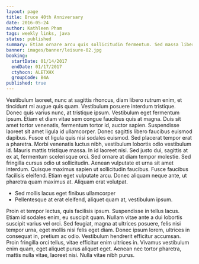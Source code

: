 ```yaml
---
layout: page
title: Bruce 40th Anniversary
date: 2016-05-24
author: Kathleen Pham
tags: weekly links, java
status: published
summary: Etiam ornare arcu quis sollicitudin fermentum. Sed massa libero.
banner: images/banner/leisure-02.jpg
booking:
  startDate: 01/14/2017
  endDate: 01/17/2017
  ctyhocn: ALETXHX
  groupCode: B4A
published: true
---
```

Vestibulum laoreet, nunc at sagittis rhoncus, diam libero rutrum enim, et tincidunt mi augue quis quam. Vestibulum posuere interdum tristique. Donec quis varius nunc, at tristique ipsum. Vestibulum eget fermentum ipsum. Etiam et diam vitae sem congue faucibus quis at magna. Duis sit amet tortor venenatis, fermentum tortor id, auctor sapien. Suspendisse laoreet sit amet ligula id ullamcorper. Donec sagittis libero faucibus euismod dapibus. Fusce et ligula quis nisi sodales euismod. Sed placerat tempor erat a pharetra. Morbi venenatis luctus nibh, vestibulum lobortis odio vestibulum id. Mauris mattis tristique massa. In id laoreet nisi. Sed justo dui, sagittis at ex at, fermentum scelerisque orci. Sed ornare at diam tempor molestie.
Sed fringilla cursus odio ut sollicitudin. Aenean vulputate et urna sit amet interdum. Quisque maximus sapien ut sollicitudin faucibus. Fusce faucibus facilisis eleifend. Etiam eget vulputate arcu. Donec aliquam neque ante, ut pharetra quam maximus at. Aliquam erat volutpat.

* Sed mollis lacus eget finibus ullamcorper
* Pellentesque at erat eleifend, aliquet quam at, vestibulum ipsum.

Proin et tempor lectus, quis facilisis ipsum. Suspendisse in tellus lacus. Etiam id sodales enim, eu suscipit quam. Nullam vitae ante a dui lobortis suscipit varius vel orci. Sed feugiat, magna at ultrices posuere, felis nisi tempor urna, eget mollis nisi felis eget diam. Donec ipsum lorem, ultrices in consequat in, pretium ac odio. Vestibulum hendrerit efficitur accumsan. Proin fringilla orci tellus, vitae efficitur enim ultrices in. Vivamus vestibulum enim quam, eget aliquet purus aliquet eget. Aenean nec tortor pharetra, mattis nulla vitae, laoreet nisi. Nulla vitae nibh purus.
